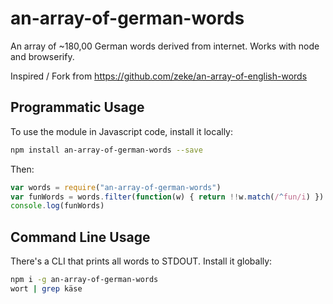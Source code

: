 # an-array-of-german-words

An array of ~180,00 German words derived from internet. Works with node and browserify.

Inspired / Fork from https://github.com/zeke/an-array-of-english-words

## Programmatic Usage

To use the module in Javascript code, install it locally:

```sh
npm install an-array-of-german-words --save
```

Then:

```js
var words = require("an-array-of-german-words")
var funWords = words.filter(function(w) { return !!w.match(/^fun/i) })
console.log(funWords)
```

## Command Line Usage

There's a CLI that prints all words to STDOUT. Install it globally:

```sh
npm i -g an-array-of-german-words
wort | grep käse
```
